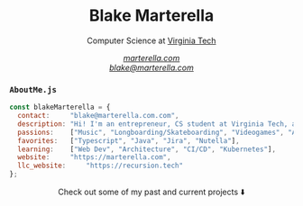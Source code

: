 <h1 align="center">Blake Marterella</h1>
  <p align="center">
  Computer Science at <a href="https://eng.vt.edu/academics/undergraduate-students/explore-engineering/computer-engineering.html" target="_blank">Virginia Tech<a>
  </p>
  <div align="center">
    <em><a target="_blank" href="https://marterella.com">marterella.com</a></em>
    <br />
    <em><a target="_blank" href="mailto:blake@marterella.com">blake@marterella.com</a></em>
  </div>

### `AboutMe.js`

```js
const blakeMarterella = {
  contact:     "blake@marterella.com.com",
  description: "Hi! I'm an entrepreneur, CS student at Virginia Tech, and an avid developer!",
  passions:    ["Music", "Longboarding/Skateboarding", "Videogames", "Anime"],
  favorites:   ["Typescript", "Java", "Jira", "Nutella"],
  learning:    ["Web Dev", "Architecture", "CI/CD", "Kubernetes"],
  website:     "https://marterella.com",
  llc_website:     "https://recursion.tech"
};
```

<p align="center">Check out some of my past and current projects ⬇️</p>